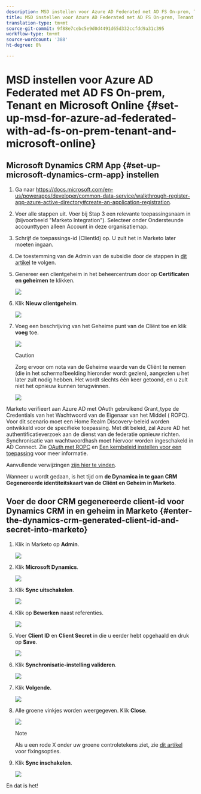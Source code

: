 ```yaml
---
description: MSD instellen voor Azure AD Federated met AD FS On-prem, Tenant en Microsoft Online - Marketo Docs - Productdocumentatie
title: MSD instellen voor Azure AD Federated met AD FS On-prem, Tenant en Microsoft Online
translation-type: tm+mt
source-git-commit: 9f88e7cebc5e9d0d4491d65d332ccfdd9a31c395
workflow-type: tm+mt
source-wordcount: '388'
ht-degree: 0%

---
```



# MSD instellen voor Azure AD Federated met AD FS On-prem, Tenant en Microsoft Online {#set-up-msd-for-azure-ad-federated-with-ad-fs-on-prem-tenant-and-microsoft-online}

## Microsoft Dynamics CRM App {#set-up-microsoft-dynamics-crm-app} instellen

1. Ga naar https://docs.microsoft.com/en-us/powerapps/developer/common-data-service/walkthrough-register-app-azure-active-directory#create-an-application-registration.

1. Voer alle stappen uit. Voer bij Stap 3 een relevante toepassingsnaam in (bijvoorbeeld &quot;Marketo Integration&quot;). Selecteer onder Ondersteunde accounttypen alleen Account in deze organisatiemap.

1. Schrijf de toepassings-id (ClientId) op. U zult het in Marketo later moeten ingaan.

1. De toestemming van de Admin van de subsidie door de stappen in [dit artikel](/help/marketo/product-docs/crm-sync/microsoft-dynamics-sync/sync-setup/set-up-oauth-authentication-for-dynamics/grant-consent-for-client-id-and-app-registration.md) te volgen.

1. Genereer een clientgeheim in het beheercentrum door op **Certificaten en geheimen** te klikken.

   ![](assets/set-up-msd-for-azure-ad-federated-1.png)

1. Klik **Nieuw clientgeheim**.

   ![](assets/set-up-msd-for-azure-ad-federated-2.png)

1. Voeg een beschrijving van het Geheime punt van de Cliënt toe en klik **voeg** toe.

   ![](assets/set-up-msd-for-azure-ad-federated-3.png)

   >[!CAUTION]
   >
   >Zorg ervoor om nota van de Geheime waarde van de Cliënt te nemen (die in het schermafbeelding hieronder wordt gezien), aangezien u het later zult nodig hebben. Het wordt slechts één keer getoond, en u zult niet het opnieuw kunnen terugwinnen.

   ![](assets/set-up-msd-for-azure-ad-federated-4.png)

Marketo verifieert aan Azure AD met OAuth gebruikend Grant_type de Credentials van het Wachtwoord van de Eigenaar van het Middel ( ROPC). Voor dit scenario moet een Home Realm Discovery-beleid worden ontwikkeld voor de specifieke toepassing. Met dit beleid, zal Azure AD het authentificatieverzoek aan de dienst van de federatie opnieuw richten. Synchronisatie van wachtwoordhash moet hiervoor worden ingeschakeld in AD Connect. Zie [OAuth met ROPC](https://docs.microsoft.com/en-us/azure/active-directory/develop/v2-oauth-ropc) en [Een kernbeleid instellen voor een toepassing](https://docs.microsoft.com/en-us/azure/active-directory/manage-apps/configure-authentication-for-federated-users-portal#example-set-an-hrd-policy-for-an-application) voor meer informatie.

Aanvullende verwijzingen [zijn hier te vinden](https://docs.microsoft.com/en-us/azure/active-directory/reports-monitoring/concept-all-sign-ins#:~:text=Interactive%20user%20sign%2Dins%20are,as%20the%20Microsoft%20Authenticator%20app.&amp;text=This%20report%20also%20include%20federated,are%20federated%20to%20Azure%20AD.).

Wanneer u wordt gedaan, is het tijd om **de Dynamica in te gaan CRM Gegenereerde identiteitskaart van de Cliënt en Geheim in Marketo**.

## Voer de door CRM gegenereerde client-id voor Dynamics CRM in en geheim in Marketo {#enter-the-dynamics-crm-generated-client-id-and-secret-into-marketo}

1. Klik in Marketo op **Admin**.

   ![](assets/set-up-msd-for-azure-ad-federated-5.png)

1. Klik **Microsoft Dynamics**.

   ![](assets/set-up-msd-for-azure-ad-federated-6.png)

1. Klik **Sync uitschakelen**.

   ![](assets/set-up-msd-for-azure-ad-federated-7.png)

1. Klik op **Bewerken** naast referenties.

   ![](assets/set-up-msd-for-azure-ad-federated-8.png)

1. Voer **Client ID** en **Client Secret** in die u eerder hebt opgehaald en druk op **Save**.

   ![](assets/set-up-msd-for-azure-ad-federated-9.png)

1. Klik **Synchronisatie-instelling valideren**.

   ![](assets/set-up-msd-for-azure-ad-federated-10.png)

1. Klik **Volgende**.

   ![](assets/set-up-msd-for-azure-ad-federated-11.png)

1. Alle groene vinkjes worden weergegeven. Klik **Close**.

   ![](assets/set-up-msd-for-azure-ad-federated-12.png)

   >[!NOTE]
   >
   >Als u een rode X onder uw groene controletekens ziet, zie [dit artikel](/help/marketo/product-docs/crm-sync/microsoft-dynamics-sync/sync-setup/validate-microsoft-dynamics-sync/fix-dynamics-validation-sync-issues.md) voor fixingsopties.

1. Klik **Sync inschakelen**.

   ![](assets/set-up-msd-for-azure-ad-federated-13.png)

En dat is het!
